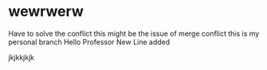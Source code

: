 # wewrwerw


Have to solve the conflict
this might be the issue of merge conflict
this is my personal branch
Hello Professor New Line added



jkjkkjkjk
